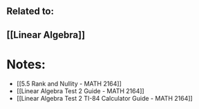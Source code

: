 ## Related to: 
## [[Linear Algebra]]
# Notes:
- [[5.5 Rank and Nullity - MATH 2164]]
- [[Linear Algebra Test 2 Guide - MATH 2164]]
- [[Linear Algebra Test 2 TI-84 Calculator Guide - MATH 2164]]